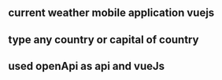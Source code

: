 current weather mobile application vuejs 
---
type any country or capital of country
---
used openApi as api and vueJs 
---
